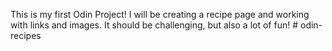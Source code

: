 This is my first Odin Project! I will be creating a recipe page 
and working with links and images. It should be challenging, but 
also a lot of fun! # odin-recipes